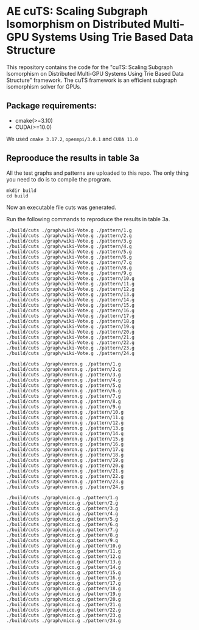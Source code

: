 # AE cuTS: Scaling Subgraph Isomorphism on Distributed Multi-GPU Systems Using Trie Based Data Structure

This repository contains the code for the "cuTS: Scaling Subgraph Isomorphism on Distributed Multi-GPU Systems Using Trie Based Data Structure" framework. The cuTS framework is an efficient subgraph isomorphism solver for GPUs. 


## Package requirements:
* cmake(>=3.10)
* CUDA(>=10.0)

We used `cmake 3.17.2`, `openmpi/3.0.1` and `CUDA 11.0`

    
## Reprooduce the results in table 3a
All the test graphs and patterns are uploaded to this repo. The only thing you need to do is to compile the program. 
    
    mkdir build
    cd build

Now an executable file cuts was generated. 

Run the following commands to reproduce the results in table 3a.
    
    ./build/cuts ./graph/wiki-Vote.g ./pattern/1.g
    ./build/cuts ./graph/wiki-Vote.g ./pattern/2.g
    ./build/cuts ./graph/wiki-Vote.g ./pattern/3.g
    ./build/cuts ./graph/wiki-Vote.g ./pattern/4.g
    ./build/cuts ./graph/wiki-Vote.g ./pattern/5.g
    ./build/cuts ./graph/wiki-Vote.g ./pattern/6.g
    ./build/cuts ./graph/wiki-Vote.g ./pattern/7.g
    ./build/cuts ./graph/wiki-Vote.g ./pattern/8.g
    ./build/cuts ./graph/wiki-Vote.g ./pattern/9.g
    ./build/cuts ./graph/wiki-Vote.g ./pattern/10.g
    ./build/cuts ./graph/wiki-Vote.g ./pattern/11.g
    ./build/cuts ./graph/wiki-Vote.g ./pattern/12.g
    ./build/cuts ./graph/wiki-Vote.g ./pattern/13.g
    ./build/cuts ./graph/wiki-Vote.g ./pattern/14.g
    ./build/cuts ./graph/wiki-Vote.g ./pattern/15.g
    ./build/cuts ./graph/wiki-Vote.g ./pattern/16.g
    ./build/cuts ./graph/wiki-Vote.g ./pattern/17.g
    ./build/cuts ./graph/wiki-Vote.g ./pattern/18.g
    ./build/cuts ./graph/wiki-Vote.g ./pattern/19.g
    ./build/cuts ./graph/wiki-Vote.g ./pattern/20.g
    ./build/cuts ./graph/wiki-Vote.g ./pattern/21.g
    ./build/cuts ./graph/wiki-Vote.g ./pattern/22.g
    ./build/cuts ./graph/wiki-Vote.g ./pattern/23.g
    ./build/cuts ./graph/wiki-Vote.g ./pattern/24.g

    ./build/cuts ./graph/enron.g ./pattern/1.g
    ./build/cuts ./graph/enron.g ./pattern/2.g
    ./build/cuts ./graph/enron.g ./pattern/3.g
    ./build/cuts ./graph/enron.g ./pattern/4.g
    ./build/cuts ./graph/enron.g ./pattern/5.g
    ./build/cuts ./graph/enron.g ./pattern/6.g
    ./build/cuts ./graph/enron.g ./pattern/7.g
    ./build/cuts ./graph/enron.g ./pattern/8.g
    ./build/cuts ./graph/enron.g ./pattern/9.g
    ./build/cuts ./graph/enron.g ./pattern/10.g
    ./build/cuts ./graph/enron.g ./pattern/11.g
    ./build/cuts ./graph/enron.g ./pattern/12.g
    ./build/cuts ./graph/enron.g ./pattern/13.g
    ./build/cuts ./graph/enron.g ./pattern/14.g
    ./build/cuts ./graph/enron.g ./pattern/15.g
    ./build/cuts ./graph/enron.g ./pattern/16.g
    ./build/cuts ./graph/enron.g ./pattern/17.g
    ./build/cuts ./graph/enron.g ./pattern/18.g
    ./build/cuts ./graph/enron.g ./pattern/19.g
    ./build/cuts ./graph/enron.g ./pattern/20.g
    ./build/cuts ./graph/enron.g ./pattern/21.g
    ./build/cuts ./graph/enron.g ./pattern/22.g
    ./build/cuts ./graph/enron.g ./pattern/23.g
    ./build/cuts ./graph/enron.g ./pattern/24.g

    ./build/cuts ./graph/mico.g ./pattern/1.g
    ./build/cuts ./graph/mico.g ./pattern/2.g
    ./build/cuts ./graph/mico.g ./pattern/3.g
    ./build/cuts ./graph/mico.g ./pattern/4.g
    ./build/cuts ./graph/mico.g ./pattern/5.g
    ./build/cuts ./graph/mico.g ./pattern/6.g
    ./build/cuts ./graph/mico.g ./pattern/7.g
    ./build/cuts ./graph/mico.g ./pattern/8.g
    ./build/cuts ./graph/mico.g ./pattern/9.g
    ./build/cuts ./graph/mico.g ./pattern/10.g
    ./build/cuts ./graph/mico.g ./pattern/11.g
    ./build/cuts ./graph/mico.g ./pattern/12.g
    ./build/cuts ./graph/mico.g ./pattern/13.g
    ./build/cuts ./graph/mico.g ./pattern/14.g
    ./build/cuts ./graph/mico.g ./pattern/15.g
    ./build/cuts ./graph/mico.g ./pattern/16.g
    ./build/cuts ./graph/mico.g ./pattern/17.g
    ./build/cuts ./graph/mico.g ./pattern/18.g
    ./build/cuts ./graph/mico.g ./pattern/19.g
    ./build/cuts ./graph/mico.g ./pattern/20.g
    ./build/cuts ./graph/mico.g ./pattern/21.g
    ./build/cuts ./graph/mico.g ./pattern/22.g
    ./build/cuts ./graph/mico.g ./pattern/23.g
    ./build/cuts ./graph/mico.g ./pattern/24.g
    

